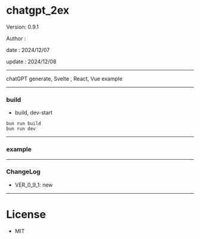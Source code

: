 ﻿# chatgpt_2ex

 Version: 0.9.1

 Author :
 
 date : 2024/12/07

 update : 2024/12/08 

***

chatGPT generate, Svelte , React, Vue  example

***
### build

* build, dev-start

```
bun run build
bun run dev
```

***
### example

***
### ChangeLog

* VER_0_9_1: new

*** 
# License

* MIT


